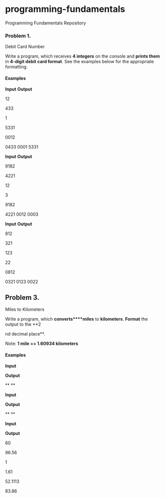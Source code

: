 # programming-fundamentals
Programming Fundamentals Repository

### Problem 1.                 
Debit Card Number

Write a program, which receives **4 integers** on the
console and **prints them** in **4-digit debit card format**. See the
examples below for the appropriate formatting.

#### Examples

 

**Input**    **Output**
 
12          

433

1              

5331

0012

0433 0001 5331

**Input**     **Output**

9182

4221

12            

3

9182

4221 0012 0003

**Input**     **Output**

812

321

123           

22

0812

0321 0123 0022



## Problem 3.               
Miles to Kilometers

Write a program, which **converts****miles** to **kilometers**. **Format** the output to the **2

nd
decimal place**.

Note: **1
mile == 1.60934 kilometers**

#### Examples

 

**Input**

 

**Output**

 

** **

 

**Input**

 

**Output**

 

** **

 

**Input**

 

**Output**

 

60

 

96.56

 

1

 

1.61

 

52.1113

 

83.86
